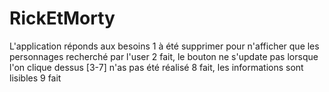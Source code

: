 # RickEtMorty

L'application réponds aux besoins 
1 à été supprimer pour n'afficher que les personnages recherché par l'user
2 fait, le bouton ne s'update pas lorsque l'on clique dessus
[3-7] n'as pas été réalisé
8 fait, les informations sont lisibles
9 fait

